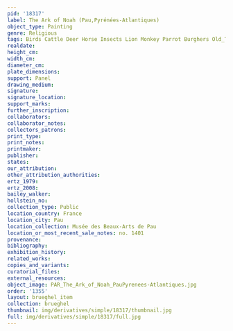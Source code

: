 ```yaml
---
pid: '18317'
label: The Ark of Noah (Pau,Pyrénées-Atlantiques)
object_type: Painting
genre: Religious
tags: Birds Cattle Deer Horse Insects Lion Monkey Parrot Burghers Old_Testament Paradise
realdate: 
height_cm: 
width_cm: 
diameter_cm: 
plate_dimensions: 
support: Panel
drawing_medium: 
signature: 
signature_location: 
support_marks: 
further_inscription: 
collaborators: 
collaborator_notes: 
collectors_patrons: 
print_type: 
print_notes: 
printmaker: 
publisher: 
states: 
our_attribution: 
other_attribution_authorities: 
ertz_1979: 
ertz_2008: 
bailey_walker: 
hollstein_no: 
collection_type: Public
location_country: France
location_city: Pau
location_collection: Musée des Beaux-Arts de Pau
location_or_most_recent_sale_notes: no. 1401
provenance: 
bibliography: 
exhibition_history: 
related_works: 
copies_and_variants: 
curatorial_files: 
external_resources: 
object_image: PAR_The_Ark_of_Noah_PauPyrenees-Atlantiques.jpg
order: '1355'
layout: brueghel_item
collection: brueghel
thumbnail: img/derivatives/simple/18317/thumbnail.jpg
full: img/derivatives/simple/18317/full.jpg
---
```

